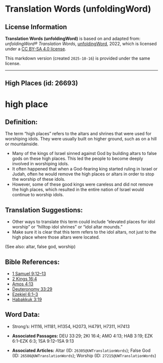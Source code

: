 # Translation Words (unfoldingWord)

## License Information

**Translation Words (unfoldingWord)** is based on and adapted from: _unfoldingWord® Translation Words_, [unfoldingWord](https://unfoldingword.org/utw), 2022, which is licensed under a [CC BY-SA 4.0 license](https://creativecommons.org/licenses/by-sa/4.0/legalcode.en).

This markdown version (created `2025-10-16`) is provided under the same license.



--------------------------------

## High Places (id: 26693)

high place
==========

Definition:
-----------

The term “high places” refers to the altars and shrines that were used for worshiping idols. They were usually built on higher ground, such as on a hill or mountainside.

* Many of the kings of Israel sinned against God by building altars to false gods on these high places. This led the people to become deeply involved in worshiping idols.
* It often happened that when a God\-fearing king started ruling in Israel or Judah, often he would remove the high places or altars in order to stop the worship of these idols.
* However, some of these good kings were careless and did not remove the high places, which resulted in the entire nation of Israel would continue to worship idols.

Translation Suggestions:
------------------------

* Other ways to translate this term could include “elevated places for idol worship” or “hilltop idol shrines” or “idol altar mounds.”
* Make sure it is clear that this term refers to the idol altars, not just to the high place where those altars were located.

(See also: altar, false god, worship)

Bible References:
-----------------

* [1 Samuel 9:12–13](https://ref.ly/1Sam9:12-1Sam9:13)
* [2 Kings 16:4](https://ref.ly/2Kgs16:4)
* [Amos 4:13](https://ref.ly/Amos4:13)
* [Deuteronomy 33:29](https://ref.ly/Deut33:29)
* [Ezekiel 6:1–3](https://ref.ly/Ezek6:1-Ezek6:3)
* [Habakkuk 3:19](https://ref.ly/Hab3:19)

Word Data:
----------

* Strong’s: H1116, H1181, H1354, H2073, H4791, H7311, H7413

* **Associated Passages:** DEU 33:29; 2KI 16:4; AMO 4:13; HAB 3:19; EZK 6:1–EZK 6:3; 1SA 9:12–1SA 9:13
* **Associated Articles:** Altar (ID: `26305@UWTranslationWords`); False God (ID: `26586@UWTranslationWords`); Worship (ID: `27215@UWTranslationWords`)

